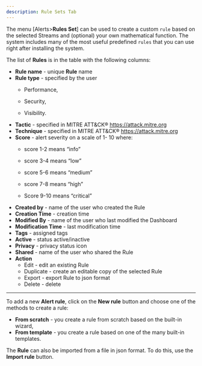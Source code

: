 ```yaml
---
description: Rule Sets Tab
---
```


The menu [Alerts>**Rules Set**] can be used to create a custom `rule` based on the selected Streams and (optional) your own mathematical function. The system includes many of the most useful predefined  `rules`  that you can use right after installing the system.



The list of **Rules** is in the table with the following columns:

- **Rule name** - unique **Rule** name
- **Rule type** - specified by the user
  - Performance,

  - Security,

  - Visibility.
- **Tactic** -  specified in MITRE ATT&CK® https://attack.mitre.org
- **Technique** - specified in MITRE ATT&CK® https://attack.mitre.org
- **Score** - alert severity on a scale of 1- 10 where:
  - score 1-2  means “info”

  - score 3-4 means “low”

  - score  5-6 means “medium”

  - score 7-8 means “high”

  - Score 9-10 means “critical”
- **Created by** - name of the user who created the Rule
- **Creation Time** - creation time
- **Modified By** - name of the user who last modified the Dashboard
- **Modification Time** -  last modification time
- **Tags** - assigned tags
- **Active** - status active/inactive
- **Privacy** - privacy status icon
- **Shared** - name of the user who shared the Rule
- **Action**
  - Edit - edit an existing  Rule
  - Duplicate - create an editable copy of the selected  Rule
  - Export - export Rule to json format
  - Delete - delete

---

To add a new **Alert rule**, click on the **New rule** button and choose one of the methods to create a rule:

- **From scratch** - you create a rule from scratch based on the built-in wizard,
- **From template** - you create a rule based on one of the many built-in templates.



The **Rule** can also be imported from a file in json format. To do this, use the **Import rule** button.

